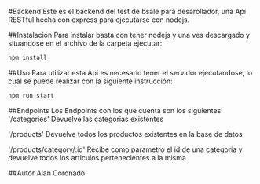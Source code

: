 #Backend 
Este es el backend del test de bsale para desarollador, una Api RESTful hecha con express para ejecutarse con nodejs.

##Instalación
Para instalar basta con tener nodejs y una ves descargado y situandose en el archivo de la carpeta ejecutar: 

```bash
npm install
```
##Uso
Para utilizar esta Api es necesario tener el servidor ejecutandose, lo cual se puede realizar con la siguiente instrucción:

```bash
npm run start
```

##Endpoints
Los Endpoints con los que cuenta son los siguientes:
'/categories'
Devuelve las categorias existentes

'/products'
Devuelve todos los productos existentes en la base de datos

'/products/category/:id'
Recibe como parametro el id de una categoria y devuelve todos los articulos pertenecientes a la misma

##Autor
Alan Coronado